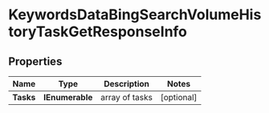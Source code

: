 # KeywordsDataBingSearchVolumeHistoryTaskGetResponseInfo


## Properties

| Name | Type | Description | Notes |
|------------ | ------------- | ------------- | -------------|
**Tasks** | **IEnumerable<KeywordsDataBingSearchVolumeHistoryTaskGetTaskInfo>** | array of tasks |[optional]|